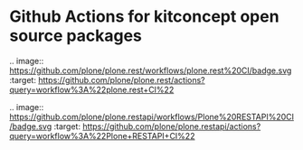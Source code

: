 # Github Actions for kitconcept open source packages

.. image:: https://github.com/plone/plone.rest/workflows/plone.rest%20CI/badge.svg
   :target: https://github.com/plone/plone.rest/actions?query=workflow%3A%22plone.rest+CI%22
   
 .. image:: https://github.com/plone/plone.restapi/workflows/Plone%20RESTAPI%20CI/badge.svg
  :target: https://github.com/plone/plone.restapi/actions?query=workflow%3A%22Plone+RESTAPI+CI%22
